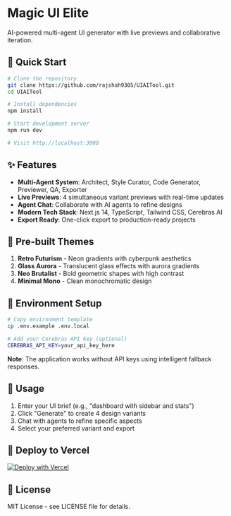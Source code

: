 # Magic UI Elite

AI-powered multi-agent UI generator with live previews and collaborative iteration.

## 🚀 Quick Start

```bash
# Clone the repository
git clone https://github.com/rajshah9305/UIAITool.git
cd UIAITool

# Install dependencies
npm install

# Start development server
npm run dev

# Visit http://localhost:3000
```

## ✨ Features

- **Multi-Agent System**: Architect, Style Curator, Code Generator, Previewer, QA, Exporter
- **Live Previews**: 4 simultaneous variant previews with real-time updates
- **Agent Chat**: Collaborate with AI agents to refine designs
- **Modern Tech Stack**: Next.js 14, TypeScript, Tailwind CSS, Cerebras AI
- **Export Ready**: One-click export to production-ready projects

## 🎨 Pre-built Themes

1. **Retro Futurism** - Neon gradients with cyberpunk aesthetics
2. **Glass Aurora** - Translucent glass effects with aurora gradients
3. **Neo Brutalist** - Bold geometric shapes with high contrast
4. **Minimal Mono** - Clean monochromatic design

## 🔧 Environment Setup

```bash
# Copy environment template
cp .env.example .env.local

# Add your Cerebras API key (optional)
CEREBRAS_API_KEY=your_api_key_here
```

**Note**: The application works without API keys using intelligent fallback responses.

## 📝 Usage

1. Enter your UI brief (e.g., "dashboard with sidebar and stats")
2. Click "Generate" to create 4 design variants
3. Chat with agents to refine specific aspects
4. Select your preferred variant and export

## 🚀 Deploy to Vercel

[![Deploy with Vercel](https://vercel.com/button)](https://vercel.com/new/clone?repository-url=https://github.com/rajshah9305/UIAITool)

## 📄 License

MIT License - see LICENSE file for details.
